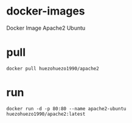 # docker-images
Docker Image Apache2 Ubuntu


# pull 

```docker pull huezohuezo1990/apache2```

# run

```docker run -d -p 80:80 --name apache2-ubuntu huezohuezo1990/apache2:latest```
